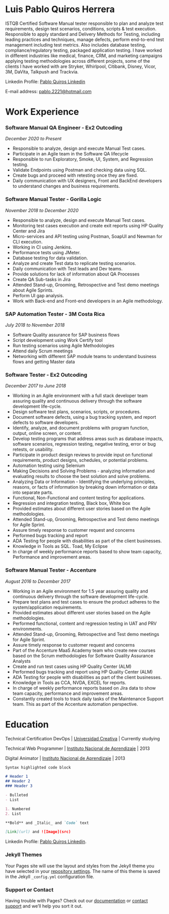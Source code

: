 # Luis Pablo Quiros Herrera

ISTQB Certified Software Manual tester responsible to plan and analyze test requirements, design test scenarios, conditions, scripts & test execution. Responsible to apply standard and Delivery Methods for Testing, including leading practices and techniques, manage defects, perform end-to-end test management including test metrics. Also includes database testing, compliance/regulatory testing, packaged application testing. I have worked in different industries like medical, finance, CRM, and marketing campaigns applying testing methodologies across different projects, some of the clients I have worked with are Stryker, Whirlpool, Citibank, Disney, Vicor, 3M, DaVita, Talkpush and Trackvia.


Linkedin Profile: [Pablo Quiros Linkedin](https://www.linkedin.com/in/pablo-q-539569176/)

E-mail address: pablo.2221@hotmail.com

# Work Experience

### Software Manual QA Engineer - Ex2 Outcoding
_December 2020 to Present_

- Responsible to analyze, design and execute Manual Test cases.
- Participate in an Agile team in the Software QA lifecycle
- Responsible to run Exploratory, Smoke, UI, System, and Regression testing.
- Validate Endpoints using Postman and checking data using SQL.
- Create bugs and proceed with retesting once they are fixed.
- Daily communication with UX designers, Front and BackEnd developers to understand changes and business requirements.

### Software Manual Tester - Gorilla Logic
_November 2018 to December 2020_

- Responsible to analyze, design and execute Manual Test cases.
- Monitoring test cases execution and create exit reports using HP Quality Center and Jira
- Micro-services and API testing using Postman, SoapUI and Newman for CLI execution.
- Working in CI using Jenkins.
- Performance tests using JMeter.
- Database testing for data validation.
- Analyze and create Test data to replicate testing scenarios.
- Daily communication with Test leads and Dev teams.
- Provide solutions for lack of information about QA Processes
- Create QA Sub-tasks in Jira
- Attended Stand-up, Grooming, Retrospective and Test demo meetings about Agile Sprints.
- Perform UI gap analysis.
- Work with Back-end and Front-end developers in an Agile methodology.

### SAP Automation Tester - 3M Costa Rica
_July 2018 to November 2018_

- Software Quality assurance for SAP business flows
- Script development using Work Certify tool
- Run testing scenarios using Agile Methodologies
- Attend daily Scrum meetings
- Networking with different SAP module teams to understand business flows and getting Master data

### Software Tester - Ex2 Outcoding
_December 2017 to June 2018_

- Working in an Agile environment with a full stack developer team assuring quality and continuous delivery through the software development life-cycle.
- Design software test plans, scenarios, scripts, or procedures.
- Document software defects, using a bug tracking system, and report defects to software developers.
- Identify, analyze, and document problems with program function, output, online screen, or content.
- Develop testing programs that address areas such as database impacts, software scenarios, regression testing, negative testing, error or bug retests, or usability.
- Participate in product design reviews to provide input on functional requirements, product designs, schedules, or potential problems.
- Automation testing using Selenium
- Making Decisions and Solving Problems - analyzing information and evaluating results to choose the best solution and solve problems.
- Analyzing Data or Information - Identifying the underlying principles, reasons, or facts of information by breaking down information or data into separate parts.
- Functional, Non-Functional and content testing for applications.
- Regression and integration testing, Black box, White box
- Provided estimates about different user stories based on the Agile methodologies.
- Attended Stand-up, Grooming, Retrospective and Test demo meetings for Agile Sprint.
- Assure timely response to customer request and concerns
- Performed bugs tracking and report
- ADA Testing for people with disabilities as part of the client businesses.
- Knowledge in Tools as SQL. Toad, My Eclipse
- In charge of weekly performance reports based to show team capacity, Performance and improvement areas.

### Software Manual Tester - Accenture
_August 2016 to December 2017_

- Working in an Agile environment for 1.5 year assuring quality and continuous delivery through the software development life-cycle.
- Prepare test plans and test cases to ensure the product adheres to the system/application requirements.
- Provided estimates about different user stories based on the Agile methodologies.
- Performed functional, content and regression testing in UAT and PRV environments.
- Attended Stand-up, Grooming, Retrospective and Test demo meetings for Agile Sprint.
- Assure timely response to customer request and concerns
- Part of the Accenture MaaS Academy team who create new courses based on the Scrum methodologies for Software Quality Assurance Analysts
- Create and run test cases using HP Quality Center (ALM)
- Performed bugs tracking and report using HP Quality Center (ALM)
- ADA Testing for people with disabilities as part of the client businesses.
- Knowledge in Tools as CCA, NVDA, EXCEL for reports.
- In charge of weekly performance reports based on Jira data to show team capacity, performance and improvement areas.
- Constantly created tools to track daily tasks of the Maintenance Support team. This as part of the Accenture automation perspective.

# Education

Technical Certification DevOps | [Universidad Creativa](https://www.ucreativa.com) | Currently studying

Technical Web Programmer | [Instituto Nacional de Aprendizaje](https://www.ina.ac.cr/SitePages/Inicio.aspx) | 2013

Digital Animator | [Instituto Nacional de Aprendizaje](https://www.ina.ac.cr/SitePages/Inicio.aspx) | 2013

```markdown
Syntax highlighted code block

# Header 1
## Header 2
### Header 3

- Bulleted
- List

1. Numbered
2. List

**Bold** and _Italic_ and `Code` text

[Link](url) and ![Image](src)
```

Linkedin Profile: [Pablo Quiros Linkedin](https://www.linkedin.com/in/pablo-q-539569176/).

### Jekyll Themes

Your Pages site will use the layout and styles from the Jekyll theme you have selected in your [repository settings](https://github.com/pablo2221/cv/settings). The name of this theme is saved in the Jekyll `_config.yml` configuration file.

### Support or Contact

Having trouble with Pages? Check out our [documentation](https://docs.github.com/categories/github-pages-basics/) or [contact support](https://support.github.com/contact) and we’ll help you sort it out.
